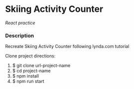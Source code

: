 # Skiing Activity Counter
_React practice_

### Description
Recreate Skiing Activity Counter following lynda.com tutorial


Clone project directions:

1. $ git clone url-project-name
2. $ cd project-name
3. $ npm install
4. $ npm run start
